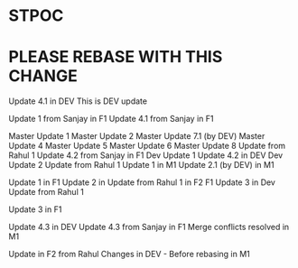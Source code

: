 # STPOC

# PLEASE REBASE WITH THIS CHANGE

Update 4.1 in DEV
This is DEV update

Update 1 from Sanjay in F1
Update 4.1 from Sanjay in F1

Master Update 1
Master Update 2
Master Update 7.1 (by DEV)
Master Update 4
Master Update 5
Master Update 6
Master Update 8
Update from Rahul 1
Update 4.2 from Sanjay in F1
Dev Update 1
Update 4.2 in DEV
Dev Update 2
Update from Rahul 1
Update 1 in M1
Update 2.1 (by DEV) in M1

Update 1 in F1
Update 2 in Update from Rahul 1 in F2 F1
Update 3 in Dev
Update from Rahul 1


Update 3 in F1


Update 4.3 in DEV
Update 4.3 from Sanjay in F1
Merge conflicts resolved in M1

Update in F2 from Rahul
Changes in DEV - Before rebasing in M1